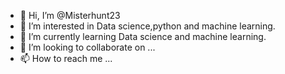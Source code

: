 - 👋 Hi, I’m @Misterhunt23
- 👀 I’m interested in Data science,python and machine learning.
- 🌱 I’m currently learning Data science and machine learning.
- 💞️ I’m looking to collaborate on ...
- 📫 How to reach me ...

<!---
Misterhunt23/Misterhunt23 is a ✨ special ✨ repository because its `README.md` (this file) appears on your GitHub profile.
You can click the Preview link to take a look at your changes.
--->
